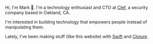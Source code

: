 Hi, I'm Mark :wave:. I'm a technology enthusiast and CTO at [Clef](https://getclef.com), a security company based in Oakland, CA. 

I'm interested in building technology that empowers people instead of
manipulating them.

Lately, I've been making stuff (like this website) with [Swift](https://swift.org/) and
[Clojure](http://clojure.org/).
